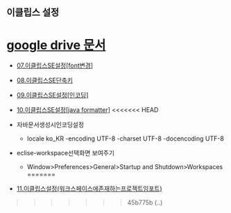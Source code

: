 ## 이클립스 설정
  # [google drive 문서](https://drive.google.com/drive/folders/1bTqyPV9LQt8vly7V_bixG2kpu6THkB7w)
   * [07.이클립스SE설정[font변경]](https://docs.google.com/document/d/1Pan78KDhV74hd6OWUDaZdnQLbtfyjbPf/edit?usp=sharing&ouid=107171148961846772106&rtpof=true&sd=true)
   * [08.이클립스SE단축키](https://docs.google.com/document/d/1Qm1Zl-rmxSCbMFhZkbnjrhUfMHlQ1TYt/edit?usp=sharing&ouid=107171148961846772106&rtpof=true&sd=true)
   * [09.이클립스SE설정[인코딩]](https://docs.google.com/document/d/1O7S0CRDE5JBKZeZjfEbmjw1zfIbDfaEV/edit?usp=sharing&ouid=107171148961846772106&rtpof=true&sd=true)
   * [10.이클립스SE설정[java formatter]](https://docs.google.com/document/d/1OxIYSQNdohV1FOGcU5OJ3LP-6sp8-Z4v/edit?usp=sharing&ouid=107171148961846772106&rtpof=true&sd=true)
<<<<<<< HEAD

   * 자바문서생성시인코딩설정
      + locale ko_KR -encoding UTF-8 -charset UTF-8 -docencoding UTF-8
   * eclise-workspace선택화면 보여주기
      + Window>Preferences>General>Startup and Shutdown>Workspaces
=======
   * [11.이클립스설정(워크스페이스에존재하는프로젝트임포트)](https://drive.google.com/file/d/1f05rti94yhQMnt_zIL-pEMWfytca0CUJ/view?usp=sharing)
>>>>>>> 45b775b (..)
